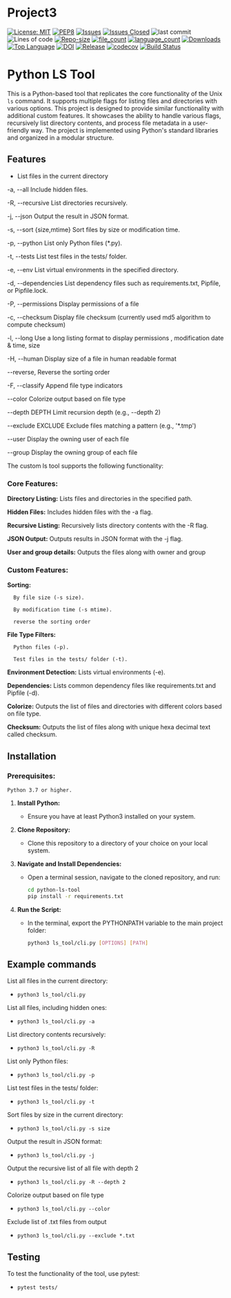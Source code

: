 # Project3


[![License: MIT](https://img.shields.io/badge/License-MIT-yellow.svg)](https://opensource.org/licenses/MIT)
[![PEP8](https://img.shields.io/badge/code%20style-pep8-orange.svg)](https://www.python.org/dev/peps/pep-0008/)
[![Issues](https://img.shields.io/github/issues/madhumithaaravelli/Project3)](https://github.com/madhumithaaravelli/Project3/issues)
[![Issues Closed](https://img.shields.io/github/issues-closed/madhumithaaravelli/Project3)](https://GitHub.com/madhumithaaravelli/Project3/)
![last commit](https://img.shields.io/github/last-commit/madhumithaaravelli/Project3)
![Lines of code](https://tokei.rs/b1/github/madhumithaaravelli/Project3)
[![Repo-size](https://img.shields.io/github/repo-size/madhumithaaravelli/Project3)](https://GitHub.com/madhumithaaravelli/Project3/)
[![file_count](https://img.shields.io/github/directory-file-count/madhumithaaravelli/Project3)](https://GitHub.com/madhumithaaravelli/Project3/)
[![language_count](https://img.shields.io/github/languages/count/madhumithaaravelli/Project3)](https://GitHub.com/madhumithaaravelli/Project3/)
[![Downloads](https://img.shields.io/github/downloads/madhumithaaravelli/Project3/total)](https://GitHub.com/madhumithaaravelli/Project3/)
[![Top Language](https://img.shields.io/github/languages/top/madhumithaaravelli/Project3)](https://GitHub.com/madhumithaaravelli/Project3/)
[![DOI](https://zenodo.org/badge/429097663.svg)](https://zenodo.org/badge/latestdoi/429097663)
[![Release](https://img.shields.io/github/v/release/madhumithaaravelli/Project3)](https://gitHub.com/madhumithaaravelli/Project3)
[![codecov](https://codecov.io/gh/madhumithaaravelli/Project3/graph/badge.svg?token=RH472ZM4PT)](https://codecov.io/gh/madhumithaaravelli/Project3)
[![Build Status](https://github.com/madhumithaaravelli/Project3/actions/workflows/main.yml/badge.svg)](https://github.com/madhumithaaravelli/Project3/actions/workflows/main.yml)

# Python LS Tool

This is a Python-based tool that replicates the core functionality of the Unix `ls` command. It supports multiple flags for listing files and directories with various options.
This project is designed to provide similar functionality with additional custom features. It showcases the ability to handle various flags, recursively list directory contents, and process file metadata in a user-friendly way. The project is implemented using Python's standard libraries and organized in a modular structure.

## Features

- List files in the current directory
  
-a, --all	Include hidden files.

-R, --recursive	List directories recursively.

-j, --json	Output the result in JSON format.

-s, --sort {size,mtime}	Sort files by size or modification time.

-p, --python	List only Python files (*.py).

-t, --tests	List test files in the tests/ folder.

-e, --env	List virtual environments in the specified directory.

-d, --dependencies	List dependency files such as requirements.txt, Pipfile, or Pipfile.lock.

-P, --permissions Display permissions of a file

-c, --checksum Display file checksum (currently used md5 algorithm to compute checksum)

-l, --long Use a long listing format to display permissions , modification date & time, size 

-H, --human Display size of a file in human readable format

--reverse, Reverse the sorting order

-F, --classify  Append file type indicators

--color  Colorize output based on file type

--depth DEPTH  Limit recursion depth (e.g., --depth 2)

--exclude EXCLUDE Exclude files matching a pattern (e.g., '*.tmp')

--user Display the owning user of each file

--group Display the owning group of each file

The custom ls tool supports the following functionality:

### Core Features:

  **Directory Listing:** Lists files and directories in the specified path.
  
  **Hidden Files:** Includes hidden files with the -a flag.
    
  **Recursive Listing:** Recursively lists directory contents with the -R flag.
    
  **JSON Output:** Outputs results in JSON format with the -j flag.

  **User and group details:** Outputs the files along with owner and group 

### Custom Features:

  **Sorting:**
  
      By file size (-s size).
        
      By modification time (-s mtime).

      reverse the sorting order
        
  **File Type Filters:**
  
      Python files (-p).
        
      Test files in the tests/ folder (-t).
        
  **Environment Detection:** Lists virtual environments (-e).
  
  **Dependencies:** Lists common dependency files like requirements.txt and Pipfile (-d).

  **Colorize:** Outputs the list of files and directories with different colors based on file type.

  **Checksum:** Outputs the list of files along with unique hexa decimal text called checksum.


    
## Installation

### Prerequisites:

    Python 3.7 or higher.

1. **Install Python:**
   - Ensure you have at least Python3 installed on your system.

2. **Clone Repository:**
   - Clone this repository to a directory of your choice on your local system.

3. **Navigate and Install Dependencies:**
   - Open a terminal session, navigate to the cloned repository, and run:
     ```bash
     cd python-ls-tool
     pip install -r requirements.txt
     ```

4. **Run the Script:**
   - In the terminal, export the PYTHONPATH variable to the main project folder:
     ```bash
     python3 ls_tool/cli.py [OPTIONS] [PATH]
     ```
     
## Example commands

List all files in the current directory:

 - ```python3 ls_tool/cli.py```

List all files, including hidden ones:

 - ```python3 ls_tool/cli.py -a```

List directory contents recursively:

 - ```python3 ls_tool/cli.py -R```

List only Python files:

 - ```python3 ls_tool/cli.py -p```

List test files in the tests/ folder:

 - ```python3 ls_tool/cli.py -t```

Sort files by size in the current directory:

 - ```python3 ls_tool/cli.py -s size```

Output the result in JSON format:

 - ```python3 ls_tool/cli.py -j```

Output the recursive list of all file with depth 2

 - ```python3 ls_tool/cli.py -R --depth 2```

Colorize output based on file type

 - ```python3 ls_tool/cli.py --color```

Exclude list of .txt files from output

 - ```python3 ls_tool/cli.py --exclude *.txt```



## Testing

To test the functionality of the tool, use pytest:

 - ```pytest tests/```

